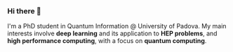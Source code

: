 ### Hi there 👋

I'm a PhD student in Quantum Information @ University of Padova.
My main interests involve **deep learning** and its application to **HEP problems**, and **high performance computing**, with a focus on **quantum computing**.

<!--
**c0pp1/c0pp1** is a ✨ _special_ ✨ repository because its `README.md` (this file) appears on your GitHub profile.

Here are some ideas to get you started:

- 🔭 I’m currently working on ...
- 🌱 I’m currently learning ...
- 👯 I’m looking to collaborate on ...
- 🤔 I’m looking for help with ...
- 💬 Ask me about ...
- 📫 How to reach me: ...
- 😄 Pronouns: ...
- ⚡ Fun fact: ...
-->
